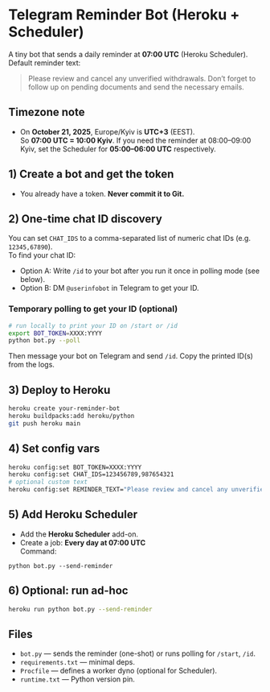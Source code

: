 # Telegram Reminder Bot (Heroku + Scheduler)

A tiny bot that sends a daily reminder at **07:00 UTC** (Heroku Scheduler).  
Default reminder text:
> Please review and cancel any unverified withdrawals. Don’t forget to follow up on pending documents and send the necessary emails.

## Timezone note
- On **October 21, 2025**, Europe/Kyiv is **UTC+3** (EEST).  
  So **07:00 UTC = 10:00 Kyiv**. If you need the reminder at 08:00–09:00 Kyiv, set the Scheduler for **05:00–06:00 UTC** respectively.

## 1) Create a bot and get the token
- You already have a token. **Never commit it to Git.**

## 2) One-time chat ID discovery
You can set `CHAT_IDS` to a comma-separated list of numeric chat IDs (e.g. `12345,67890`).  
To find your chat ID:
- Option A: Write `/id` to your bot after you run it once in polling mode (see below).
- Option B: DM `@userinfobot` in Telegram to get your ID.

### Temporary polling to get your ID (optional)
```bash
# run locally to print your ID on /start or /id
export BOT_TOKEN=XXXX:YYYY
python bot.py --poll
```
Then message your bot on Telegram and send `/id`. Copy the printed ID(s) from the logs.

## 3) Deploy to Heroku
```bash
heroku create your-reminder-bot
heroku buildpacks:add heroku/python
git push heroku main
```

## 4) Set config vars
```bash
heroku config:set BOT_TOKEN=XXXX:YYYY
heroku config:set CHAT_IDS=123456789,987654321
# optional custom text
heroku config:set REMINDER_TEXT="Please review and cancel any unverified withdrawals. Don’t forget to follow up on pending documents and send the necessary emails."
```

## 5) Add Heroku Scheduler
- Add the **Heroku Scheduler** add-on.
- Create a job: **Every day at 07:00 UTC**  
  Command:
```
python bot.py --send-reminder
```

## 6) Optional: run ad-hoc
```bash
heroku run python bot.py --send-reminder
```

## Files
- `bot.py` — sends the reminder (one-shot) or runs polling for `/start`, `/id`.
- `requirements.txt` — minimal deps.
- `Procfile` — defines a worker dyno (optional for Scheduler).
- `runtime.txt` — Python version pin.